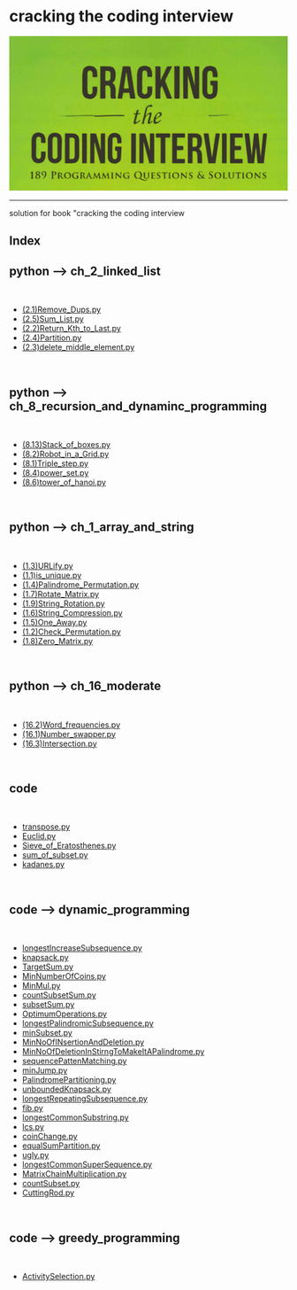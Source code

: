 <p text-align="center"><h1>cracking the coding interview</h1></p><center><img src="img/img.png" alt="image" /></center><hr/>solution for book "cracking the coding interview<p text-align="center"><h2> Index </h2></p><h2>python --> ch_2_linked_list</h2><br/><ul> <li><a href="python/ch_2_linked_list/(2.1)Remove_Dups.py" >(2.1)Remove_Dups.py</a></li> <li><a href="python/ch_2_linked_list/(2.5)Sum_List.py" >(2.5)Sum_List.py</a></li> <li><a href="python/ch_2_linked_list/(2.2)Return_Kth_to_Last.py" >(2.2)Return_Kth_to_Last.py</a></li> <li><a href="python/ch_2_linked_list/(2.4)Partition.py" >(2.4)Partition.py</a></li> <li><a href="python/ch_2_linked_list/(2.3)delete_middle_element.py" >(2.3)delete_middle_element.py</a></li></ul><br/><h2>python --> ch_8_recursion_and_dynaminc_programming</h2><br/><ul> <li><a href="python/ch_8_recursion_and_dynaminc_programming/(8.13)Stack_of_boxes.py" >(8.13)Stack_of_boxes.py</a></li> <li><a href="python/ch_8_recursion_and_dynaminc_programming/(8.2)Robot_in_a_Grid.py" >(8.2)Robot_in_a_Grid.py</a></li> <li><a href="python/ch_8_recursion_and_dynaminc_programming/(8.1)Triple_step.py" >(8.1)Triple_step.py</a></li> <li><a href="python/ch_8_recursion_and_dynaminc_programming/(8.4)power_set.py" >(8.4)power_set.py</a></li> <li><a href="python/ch_8_recursion_and_dynaminc_programming/(8.6)tower_of_hanoi.py" >(8.6)tower_of_hanoi.py</a></li></ul><br/><h2>python --> ch_1_array_and_string</h2><br/><ul> <li><a href="python/ch_1_array_and_string/(1.3)URLify.py" >(1.3)URLify.py</a></li> <li><a href="python/ch_1_array_and_string/(1.1)is_unique.py" >(1.1)is_unique.py</a></li> <li><a href="python/ch_1_array_and_string/(1.4)Palindrome_Permutation.py" >(1.4)Palindrome_Permutation.py</a></li> <li><a href="python/ch_1_array_and_string/(1.7)Rotate_Matrix.py" >(1.7)Rotate_Matrix.py</a></li> <li><a href="python/ch_1_array_and_string/(1.9)String_Rotation.py" >(1.9)String_Rotation.py</a></li> <li><a href="python/ch_1_array_and_string/(1.6)String_Compression.py" >(1.6)String_Compression.py</a></li> <li><a href="python/ch_1_array_and_string/(1.5)One_Away.py" >(1.5)One_Away.py</a></li> <li><a href="python/ch_1_array_and_string/(1.2)Check_Permutation.py" >(1.2)Check_Permutation.py</a></li> <li><a href="python/ch_1_array_and_string/(1.8)Zero_Matrix.py" >(1.8)Zero_Matrix.py</a></li></ul><br/><h2>python --> ch_16_moderate</h2><br/><ul> <li><a href="python/ch_16_moderate/(16.2)Word_frequencies.py" >(16.2)Word_frequencies.py</a></li> <li><a href="python/ch_16_moderate/(16.1)Number_swapper.py" >(16.1)Number_swapper.py</a></li> <li><a href="python/ch_16_moderate/(16.3)Intersection.py" >(16.3)Intersection.py</a></li></ul><br/><h2>code</h2><br/><ul> <li><a href="code/transpose.py" >transpose.py</a></li> <li><a href="code/Euclid.py" >Euclid.py</a></li> <li><a href="code/Sieve_of_Eratosthenes.py" >Sieve_of_Eratosthenes.py</a></li> <li><a href="code/sum_of_subset.py" >sum_of_subset.py</a></li> <li><a href="code/kadanes.py" >kadanes.py</a></li></ul><br/><h2>code --> dynamic_programming</h2><br/><ul> <li><a href="code/dynamic_programming/longestIncreaseSubsequence.py" >longestIncreaseSubsequence.py</a></li> <li><a href="code/dynamic_programming/knapsack.py" >knapsack.py</a></li> <li><a href="code/dynamic_programming/TargetSum.py" >TargetSum.py</a></li> <li><a href="code/dynamic_programming/MinNumberOfCoins.py" >MinNumberOfCoins.py</a></li> <li><a href="code/dynamic_programming/MinMul.py" >MinMul.py</a></li> <li><a href="code/dynamic_programming/countSubsetSum.py" >countSubsetSum.py</a></li> <li><a href="code/dynamic_programming/subsetSum.py" >subsetSum.py</a></li> <li><a href="code/dynamic_programming/OptimumOperations.py" >OptimumOperations.py</a></li> <li><a href="code/dynamic_programming/longestPalindromicSubsequence.py" >longestPalindromicSubsequence.py</a></li> <li><a href="code/dynamic_programming/minSubset.py" >minSubset.py</a></li> <li><a href="code/dynamic_programming/MinNoOfINsertionAndDeletion.py" >MinNoOfINsertionAndDeletion.py</a></li> <li><a href="code/dynamic_programming/MinNoOfDeletionInStirngToMakeItAPalindrome.py" >MinNoOfDeletionInStirngToMakeItAPalindrome.py</a></li> <li><a href="code/dynamic_programming/sequencePattenMatching.py" >sequencePattenMatching.py</a></li> <li><a href="code/dynamic_programming/minJump.py" >minJump.py</a></li> <li><a href="code/dynamic_programming/PalindromePartitioning.py" >PalindromePartitioning.py</a></li> <li><a href="code/dynamic_programming/unboundedKnapsack.py" >unboundedKnapsack.py</a></li> <li><a href="code/dynamic_programming/longestRepeatingSubsequence.py" >longestRepeatingSubsequence.py</a></li> <li><a href="code/dynamic_programming/fib.py" >fib.py</a></li> <li><a href="code/dynamic_programming/longestCommonSubstring.py" >longestCommonSubstring.py</a></li> <li><a href="code/dynamic_programming/lcs.py" >lcs.py</a></li> <li><a href="code/dynamic_programming/coinChange.py" >coinChange.py</a></li> <li><a href="code/dynamic_programming/equalSumPartition.py" >equalSumPartition.py</a></li> <li><a href="code/dynamic_programming/ugly.py" >ugly.py</a></li> <li><a href="code/dynamic_programming/longestCommonSuperSequence.py" >longestCommonSuperSequence.py</a></li> <li><a href="code/dynamic_programming/MatrixChainMultiplication.py" >MatrixChainMultiplication.py</a></li> <li><a href="code/dynamic_programming/countSubset.py" >countSubset.py</a></li> <li><a href="code/dynamic_programming/CuttingRod.py" >CuttingRod.py</a></li></ul><br/><h2>code --> greedy_programming</h2><br/><ul> <li><a href="code/greedy_programming/ActivitySelection.py" >ActivitySelection.py</a></li></ul><br/>